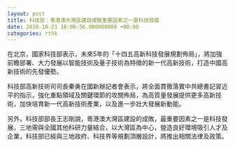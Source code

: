 ```yaml
---
layout: post
title: 科技部：粵港澳大灣區建設成敗重要因素之一是科技發展
date: 2020-10-21 16:06:56.000000000 +08:00
categories: rthk
---
```


在北京，國家科技部表示，未來5年的「十四五高新科技發展規劃佈局」，將加強前瞻部署、大力發展以智能技術及量子技術為特徵的新一代高新技術，打造中國高新技術的先發優勢。

科技部高新技術司司長秦勇在國新辦記者會表示，將全面貫徹落實中共總書記習近平的指示，強化重點領域及關鍵環節的攻關佈局，為高質量發展提供更多高新技術，加快培育新一代高新技術產業，以及進一步壯大發展新動能。

另外，科技部部長王志剛說，粵港澳大灣區建設的成敗，最重要因素之一是科技發展，三地需與全國其他科研力量結合，以大灣區為中心，營造良好環境吸引人才及企業，科技部已經與三地政府、科技界等規劃頂層設計，將推出相關法律及政策。

